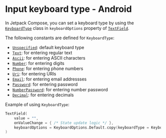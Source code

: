 # Input keyboard type - Android

In Jetpack Compose, you can set a keyboard type by using the [`KeyboardType`](https://developer.android.com/reference/kotlin/androidx/compose/ui/text/input/KeyboardType) class in `keyboardOptions` property of [`TextField`](https://developer.android.com/reference/kotlin/androidx/compose/material/package-summary#TextField(kotlin.String,kotlin.Function1,androidx.compose.ui.Modifier,kotlin.Boolean,kotlin.Boolean,androidx.compose.ui.text.TextStyle,kotlin.Function0,kotlin.Function0,kotlin.Function0,kotlin.Function0,kotlin.Boolean,androidx.compose.ui.text.input.VisualTransformation,androidx.compose.foundation.text.KeyboardOptions,androidx.compose.foundation.text.KeyboardActions,kotlin.Boolean,kotlin.Int,androidx.compose.foundation.interaction.MutableInteractionSource,androidx.compose.ui.graphics.Shape,androidx.compose.material.TextFieldColors)).

The following constants are defined for `KeyboardType`:

- [`Unspecified`](https://developer.android.com/reference/kotlin/androidx/compose/ui/text/input/KeyboardType#Unspecified()): default keyboard type
- [`Text`](https://developer.android.com/reference/kotlin/androidx/compose/ui/text/input/KeyboardType#Text()): for entering regular text
- [`Ascii`](https://developer.android.com/reference/kotlin/androidx/compose/ui/text/input/KeyboardType#Ascii()): for entering ASCII characters
- [`Number`](https://developer.android.com/reference/kotlin/androidx/compose/ui/text/input/KeyboardType#Number()): for entering digits
- [`Phone`](https://developer.android.com/reference/kotlin/androidx/compose/ui/text/input/KeyboardType#Phone()): for entering phone numbers
- [`Uri`](https://developer.android.com/reference/kotlin/androidx/compose/ui/text/input/KeyboardType#Uri()): for entering URIs
- [`Email`](https://developer.android.com/reference/kotlin/androidx/compose/ui/text/input/KeyboardType#Email()): for entering email addressses
- [`Password`](https://developer.android.com/reference/kotlin/androidx/compose/ui/text/input/KeyboardType#Password()): for entering password
- [`NumberPassword`](https://developer.android.com/reference/kotlin/androidx/compose/ui/text/input/KeyboardType#NumberPassword()): for entering number password
- [`Decimal`](https://developer.android.com/reference/kotlin/androidx/compose/ui/text/input/KeyboardType#Decimal()): for entering decimals

Example of using `KeyboardType`:

```kotlin
TextField(
    value = "",
    onValueChange = { /* State update logic */ },
    keyboardOptions = KeyboardOptions.Default.copy(keyboardType = KeyboardType.Number)
)
```
